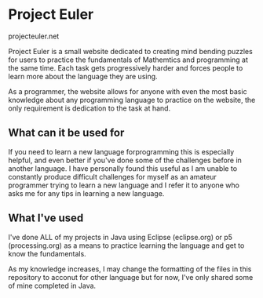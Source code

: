 Project Euler
==============

projecteuler.net

Project Euler is a small website dedicated to creating mind bending puzzles for users to practice the fundamentals of Mathemtics and programming at the same time. Each task gets progressively harder and forces people to learn more about the language they are using.

As a programmer, the website allows for anyone with even the most basic knowledge about any programming language to practice on the website, the only requirement is dedication to the task at hand.

What can it be used for
--------------
If you need to learn a new language forprogramming this is especially helpful, and even better if you've done some of the challenges before in another language. I have personally found this useful as I am unable to constantly produce difficult challenges for myself as an amateur programmer trying to learn a new language and I refer it to anyone who asks me for any tips in learning a new language.

What I've used
--------------
I've done ALL of my projects in Java using Eclipse (eclipse.org) or p5 (processing.org) as a means to practice learning the language and get to know the fundamentals.

As my knowledge increases, I may change the formatting of the files in this repository to acconut for other language but for now, I've only shared some of mine completed in Java.